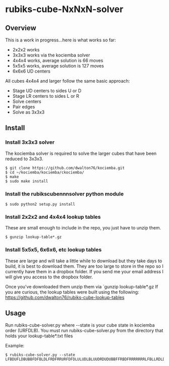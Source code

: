# rubiks-cube-NxNxN-solver

## Overview
This is a work in progress...here is what works so far:
* 2x2x2 works
* 3x3x3 works via the kociemba solver
* 4x4x4 works, average solution is 66 moves
* 5x5x5 works, average solution is 127 moves
* 6x6x6 UD centers

All cubes 4x4x4 and larger follow the same basic approach:
* Stage UD centers to sides U or D
* Stage LR centers to sides L or R
* Solve centers
* Pair edges
* Solve as 3x3x3

## Install

### Install 3x3x3 solver
The kociemba solver is required to solve the larger cubes that have been
reduced to 3x3x3.

```
$ git clone https://github.com/dwalton76/kociemba.git
$ cd ~/kociemba/kociemba/ckociemba/
$ make
$ sudo make install
```

### Install the rubikscubennnsolver python module
```
$ sudo python2 setup.py install
```

### Install 2x2x2 and 4x4x4 lookup tables
These are small enough to include in the repo, you just have to unzip them.
```
$ gunzip lookup-table*.gz
```

### Install 5x5x5, 6x6x6, etc lookup tables
These are large and will take a little while to download but they take days to
build, it is best to download them. They are too large to store in the repo so
I currently have them in a dropbox folder.  If you send me your email address
I will give you access to the dropbox folder.

Once you've downloaded them unzip them via `gunzip lookup-table*.gz  If you are
curious, the lookup tables were built using the following:
https://github.com/dwalton76/rubiks-cube-lookup-tables


## Usage
Run rubiks-cube-solver.py where --state is your cube state in kociemba
order (URFDLB). You must run rubiks-cube-solver.py from the directory that
holds your lookup-table\*.txt files

Example:
```
$ rubiks-cube-solver.py --state LFBDUFLDBUBBFDFBLDLFRDFRRURFDFDLULUDLBLUUDRDUDUBBFFRBDFRRRRRRRLFBLLRDLDFBUBLFBLRLURUUBLBDUFUUFBD
```
